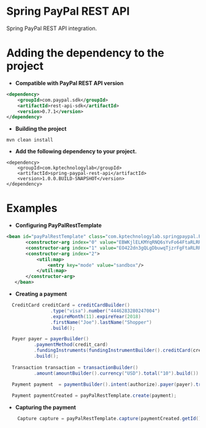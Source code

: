 Spring PayPal REST API
======================

Spring PayPal REST API integration. 

Adding the dependency to the project
====================================

- **Compatible with PayPal REST API version**
```xml
<dependency>
    <groupId>com.paypal.sdk</groupId>
    <artifactId>rest-api-sdk</artifactId>
    <version>0.7.1</version>
</dependency>
```

- **Building the project**
```
mvn clean install
```

- **Add the following dependency to your project.**
```
<dependency>
    <groupId>com.kptechnologylab</groupId>
    <artifactId>spring-paypal-rest-api</artifactId>
    <version>1.0.0.BUILD-SNAPSHOT</version>
</dependency>
```

Examples
========
- **Configuring PayPalRestTemplate**
```xml
<bean id="payPalRestTemplate" class="com.kptechnologylab.springpaypal.PayPalRestTemplate">
       <constructor-arg index="0" value="EBWKjlELKMYqRNQ6sYvFo64FtaRLRR5BdHEESmha49TM"/>
       <constructor-arg index="1" value="EO422dn3gQLgDbuwqTjzrFgFtaRLRR5BdHEESmha49TM"/>
       <constructor-arg index="2">
           <util:map>
               <entry key="mode" value="sandbox"/>
           </util:map>
       </constructor-arg>
   </bean>
```

- **Creating a payment**
```java
  CreditCard creditCard = creditCardBuilder()
                .type("visa").number("4446283280247004")
                .expireMonth(11).expireYear(2018)
                .firstName("Joe").lastName("Shopper")
                .build();

  Payer payer = payerBuilder()
          .paymentMethod(credit_card)
          .fundingInstruments(fundingInstrumentBuilder().creditCard(creditCard).build())
          .build();
  
  Transaction transaction = transactionBuilder()
          .amount(amountBuilder().currency("USD").total("10").build()).build();

  Payment payment  = paymentBuilder().intent(authorize).payer(payer).transactions(transaction).build();
  
  Payment paymentCreated = payPalRestTemplate.create(payment);
```

- **Capturing the payment**
```java
    Capture capture = payPalRestTemplate.capture(paymentCreated.getId());
```




